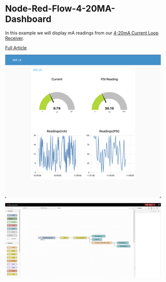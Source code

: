 # Node-Red-Flow-4-20MA-Dashboard
In this example we will display mA readings from our [4-20mA Current Loop Receiver](https://store.ncd.io/product/industrial-iot-long-range-wireless-4-20ma-current-loop-receiver/).

[Full Article](https://ncd.io/how-to-bring-4-2…ors-to-iot-world/)

![Here is how the Dashboard will look](https://github.com/ncd-io/Node-Red-Flow-4-20MA-Dashboard/blob/main/Dashboard-UI.png?raw=true)

![The Flow is very Simple](https://github.com/ncd-io/Node-Red-Flow-4-20MA-Dashboard/blob/main/Flow-Screen-Shot.png?raw=true)

